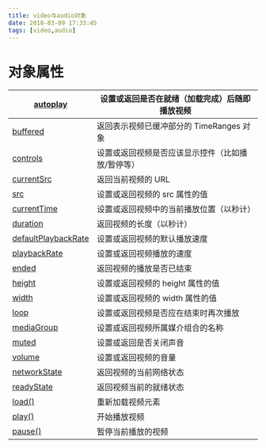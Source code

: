 ```yaml
---
title: video与audio对象
date: 2018-03-09 17:33:45
tags: [video,audio]
---
```


# 对象属性

| [autoplay](http://www.runoob.com/jsref/prop-video-autoplay.html) | 设置或返回是否在就绪（加载完成）后随即播放视频    |
| ------------------------------------------------------------ | ------------------------------------------------- |
| [buffered](http://www.runoob.com/jsref/prop-video-buffered.html) | 返回表示视频已缓冲部分的 TimeRanges 对象          |
| [controls](http://www.runoob.com/jsref/prop-video-controls.html) | 设置或返回视频是否应该显示控件（比如播放/暂停等） |
| [currentSrc](http://www.runoob.com/jsref/prop-video-currentsrc.html) | 返回当前视频的 URL                                |
| [src](http://www.runoob.com/jsref/prop-video-src.html)       | 设置或返回视频的 src 属性的值                     |
| [currentTime](http://www.runoob.com/jsref/prop-video-currenttime.html) | 设置或返回视频中的当前播放位置（以秒计）          |
| [duration](http://www.runoob.com/jsref/prop-video-duration.html) | 返回视频的长度（以秒计）                          |
| [defaultPlaybackRate](http://www.runoob.com/jsref/prop-video-defaultplaybackrate.html) | 设置或返回视频的默认播放速度                      |
| [playbackRate](http://www.runoob.com/jsref/prop-video-playbackrate.html) | 设置或返回视频播放的速度                          |
| [ended](http://www.runoob.com/jsref/prop-video-ended.html)   | 返回视频的播放是否已结束                          |
| [height](http://www.runoob.com/jsref/prop-video-height.html) | 设置或返回视频的 height 属性的值                  |
| [width](http://www.runoob.com/jsref/prop-video-width.html)   | 设置或返回视频的 width 属性的值                   |
| [loop](http://www.runoob.com/jsref/prop-video-loop.html)     | 设置或返回视频是否应在结束时再次播放              |
| [mediaGroup](http://www.runoob.com/jsref/prop-video-mediagroup.html) | 设置或返回视频所属媒介组合的名称                  |
| [muted](http://www.runoob.com/jsref/prop-video-muted.html)   | 设置或返回是否关闭声音                            |
| [volume](http://www.runoob.com/jsref/prop-video-volume.html) | 设置或返回视频的音量                              |
| [networkState](http://www.runoob.com/jsref/prop-video-networkstate.html) | 返回视频的当前网络状态                            |
| [readyState](http://www.runoob.com/jsref/prop-video-readystate.html) | 返回视频当前的就绪状态                            |
| [load()](http://www.runoob.com/jsref/met-video-load.html)    | 重新加载视频元素                                  |
| [play()](http://www.runoob.com/jsref/met-video-play.html)    | 开始播放视频                                      |
| [pause()](http://www.runoob.com/jsref/met-video-pause.html)  | 暂停当前播放的视频                                |